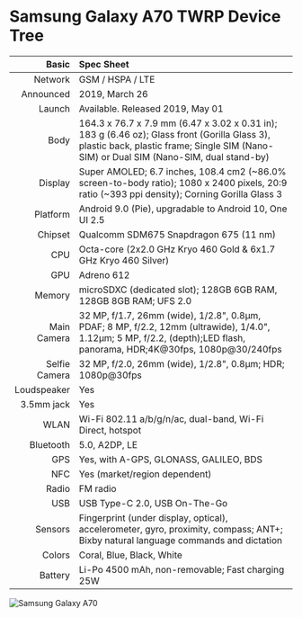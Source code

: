 # Samsung Galaxy A70 TWRP Device Tree

Basic         |Spec Sheet
-------------:|:-------------------------------------------------------------------------------------------------------------------------------------------------------
Network	      | GSM / HSPA / LTE
Announced     |2019, March 26
Launch	      |Available. Released 2019, May 01
Body	        |164.3 x 76.7 x 7.9 mm (6.47 x 3.02 x 0.31 in); 183 g (6.46 oz); Glass front (Gorilla Glass 3), plastic back, plastic frame; Single SIM (Nano-SIM) or Dual SIM (Nano-SIM, dual stand-by)
Display	      |Super AMOLED; 6.7 inches, 108.4 cm2 (~86.0% screen-to-body ratio); 1080 x 2400 pixels, 20:9 ratio (~393 ppi density); Corning Gorilla Glass 3
Platform      |Android 9.0 (Pie), upgradable to Android 10, One UI 2.5
Chipset	      |Qualcomm SDM675 Snapdragon 675 (11 nm)
CPU	          |Octa-core (2x2.0 GHz Kryo 460 Gold & 6x1.7 GHz Kryo 460 Silver)
GPU	          |Adreno 612
Memory	      |microSDXC (dedicated slot); 128GB 6GB RAM, 128GB 8GB RAM; UFS 2.0
Main Camera   |32 MP, f/1.7, 26mm (wide), 1/2.8", 0.8µm, PDAF; 8 MP, f/2.2, 12mm (ultrawide), 1/4.0", 1.12µm; 5 MP, f/2.2, (depth);LED flash, panorama, HDR;4K@30fps, 1080p@30/240fps
Selfie Camera |32 MP, f/2.0, 26mm (wide), 1/2.8", 0.8µm; HDR; 1080p@30fps
Loudspeaker	  |Yes
3.5mm jack	  |Yes
WLAN	        |Wi-Fi 802.11 a/b/g/n/ac, dual-band, Wi-Fi Direct, hotspot
Bluetooth     |5.0, A2DP, LE
GPS	          |Yes, with A-GPS, GLONASS, GALILEO, BDS
NFC           |Yes (market/region dependent)
Radio	        |FM radio
USB	          |USB Type-C 2.0, USB On-The-Go
Sensors	      |Fingerprint (under display, optical), accelerometer, gyro, proximity, compass; ANT+; Bixby natural language commands and dictation
Colors 	      |Coral, Blue, Black, White
Battery       |Li-Po 4500 mAh, non-removable; Fast charging 25W

![Samsung Galaxy A70](https://fdn2.gsmarena.com/vv/pics/samsung/samsung-galaxy-a70-1.jpg "Samsung Galaxy A70")

